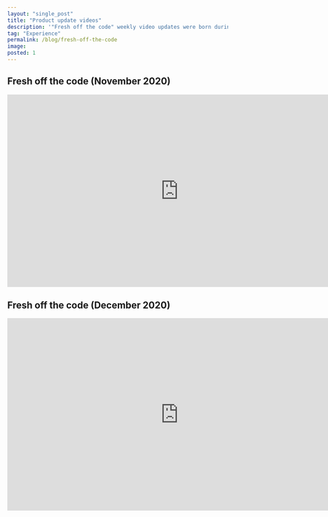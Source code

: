 ```yaml
---
layout: "single_post"
title: "Product update videos"
description: '"Fresh off the code" weekly video updates were born during the pandemic. We saw a need for company-wide updates on the progress of our product development. I was excited to exercise my unrealized potential as a YouTuber, even on a small scale within my company.'
tag: "Experience"
permalink: /blog/fresh-off-the-code
image: 
posted: 1
---
```





<h2> Fresh off the code (November 2020)</h2>
<div class="video-container"><iframe width="780" height="438.75" src="https://www.youtube.com/embed/DPvCCAq5C4s?si=zuHWGKmGlJ9BaaHr" title="YouTube video player" frameborder="0" allow="accelerometer; autoplay; clipboard-write; encrypted-media; gyroscope; picture-in-picture; web-share" referrerpolicy="strict-origin-when-cross-origin" allowfullscreen></iframe> </div>

<h2> Fresh off the code (December 2020)</h2>
<div class="video-container"><iframe width="780" height="438.75" src="https://www.youtube.com/embed/dwaitUy7DIU?si=-yUmHUYiJ2YKIMIZ" title="YouTube video player" frameborder="0" allow="accelerometer; autoplay; clipboard-write; encrypted-media; gyroscope; picture-in-picture; web-share" referrerpolicy="strict-origin-when-cross-origin" allowfullscreen></iframe></div>